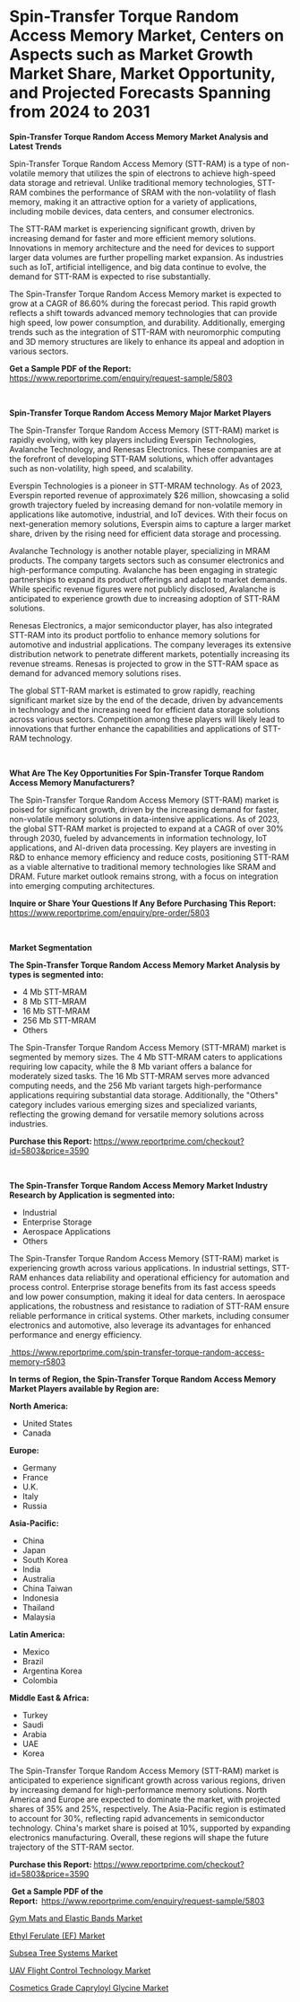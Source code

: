 <p><h1>Spin-Transfer Torque Random Access Memory Market, Centers on Aspects such as Market Growth Market Share, Market Opportunity, and Projected Forecasts Spanning from 2024 to 2031</h1></p><p><strong>Spin-Transfer Torque Random Access Memory Market Analysis and Latest Trends</strong></p>
<p><p>Spin-Transfer Torque Random Access Memory (STT-RAM) is a type of non-volatile memory that utilizes the spin of electrons to achieve high-speed data storage and retrieval. Unlike traditional memory technologies, STT-RAM combines the performance of SRAM with the non-volatility of flash memory, making it an attractive option for a variety of applications, including mobile devices, data centers, and consumer electronics.</p><p>The STT-RAM market is experiencing significant growth, driven by increasing demand for faster and more efficient memory solutions. Innovations in memory architecture and the need for devices to support larger data volumes are further propelling market expansion. As industries such as IoT, artificial intelligence, and big data continue to evolve, the demand for STT-RAM is expected to rise substantially.</p><p>The Spin-Transfer Torque Random Access Memory market is expected to grow at a CAGR of 86.60% during the forecast period. This rapid growth reflects a shift towards advanced memory technologies that can provide high speed, low power consumption, and durability. Additionally, emerging trends such as the integration of STT-RAM with neuromorphic computing and 3D memory structures are likely to enhance its appeal and adoption in various sectors.</p></p>
<p><strong>Get a Sample PDF of the Report:&nbsp;</strong> <a href="https://www.reportprime.com/enquiry/request-sample/5803?utm_campaign=1480&utm_medium=2&utm_source=Github&utm_content=ia&utm_term=18102024&utm_id=spin-transfer-torque-random-access-memory">https://www.reportprime.com/enquiry/request-sample/5803</a></p>
<p>&nbsp;</p>
<p><strong>Spin-Transfer Torque Random Access Memory Major Market Players</strong></p>
<p><p>The Spin-Transfer Torque Random Access Memory (STT-RAM) market is rapidly evolving, with key players including Everspin Technologies, Avalanche Technology, and Renesas Electronics. These companies are at the forefront of developing STT-RAM solutions, which offer advantages such as non-volatility, high speed, and scalability.</p><p>Everspin Technologies is a pioneer in STT-MRAM technology. As of 2023, Everspin reported revenue of approximately $26 million, showcasing a solid growth trajectory fueled by increasing demand for non-volatile memory in applications like automotive, industrial, and IoT devices. With their focus on next-generation memory solutions, Everspin aims to capture a larger market share, driven by the rising need for efficient data storage and processing.</p><p>Avalanche Technology is another notable player, specializing in MRAM products. The company targets sectors such as consumer electronics and high-performance computing. Avalanche has been engaging in strategic partnerships to expand its product offerings and adapt to market demands. While specific revenue figures were not publicly disclosed, Avalanche is anticipated to experience growth due to increasing adoption of STT-RAM solutions.</p><p>Renesas Electronics, a major semiconductor player, has also integrated STT-RAM into its product portfolio to enhance memory solutions for automotive and industrial applications. The company leverages its extensive distribution network to penetrate different markets, potentially increasing its revenue streams. Renesas is projected to grow in the STT-RAM space as demand for advanced memory solutions rises.</p><p>The global STT-RAM market is estimated to grow rapidly, reaching significant market size by the end of the decade, driven by advancements in technology and the increasing need for efficient data storage solutions across various sectors. Competition among these players will likely lead to innovations that further enhance the capabilities and applications of STT-RAM technology.</p></p>
<p>&nbsp;</p>
<p><strong>What Are The Key Opportunities For Spin-Transfer Torque Random Access Memory Manufacturers?</strong></p>
<p><p>The Spin-Transfer Torque Random Access Memory (STT-RAM) market is poised for significant growth, driven by the increasing demand for faster, non-volatile memory solutions in data-intensive applications. As of 2023, the global STT-RAM market is projected to expand at a CAGR of over 30% through 2030, fueled by advancements in information technology, IoT applications, and AI-driven data processing. Key players are investing in R&D to enhance memory efficiency and reduce costs, positioning STT-RAM as a viable alternative to traditional memory technologies like SRAM and DRAM. Future market outlook remains strong, with a focus on integration into emerging computing architectures.</p></p>
<p><strong>Inquire or Share Your Questions If Any Before Purchasing This Report:</strong> <a href="https://www.reportprime.com/enquiry/pre-order/5803?utm_campaign=1480&utm_medium=2&utm_source=Github&utm_content=ia&utm_term=18102024&utm_id=spin-transfer-torque-random-access-memory">https://www.reportprime.com/enquiry/pre-order/5803</a></p>
<p>&nbsp;</p>
<p><strong>Market Segmentation</strong></p>
<p><strong>The Spin-Transfer Torque Random Access Memory Market Analysis by types is segmented into:</strong></p>
<p><ul><li>4 Mb STT-MRAM</li><li>8 Mb STT-MRAM</li><li>16 Mb STT-MRAM</li><li>256 Mb STT-MRAM</li><li>Others</li></ul></p>
<p><p>The Spin-Transfer Torque Random Access Memory (STT-MRAM) market is segmented by memory sizes. The 4 Mb STT-MRAM caters to applications requiring low capacity, while the 8 Mb variant offers a balance for moderately sized tasks. The 16 Mb STT-MRAM serves more advanced computing needs, and the 256 Mb variant targets high-performance applications requiring substantial data storage. Additionally, the "Others" category includes various emerging sizes and specialized variants, reflecting the growing demand for versatile memory solutions across industries.</p></p>
<p><strong>Purchase this Report:&nbsp;</strong><a href="https://www.reportprime.com/checkout?id=5803&price=3590&utm_campaign=1480&utm_medium=2&utm_source=Github&utm_content=ia&utm_term=18102024&utm_id=spin-transfer-torque-random-access-memory">https://www.reportprime.com/checkout?id=5803&price=3590</a></p>
<p>&nbsp;</p>
<p><strong>The Spin-Transfer Torque Random Access Memory Market Industry Research by Application is segmented into:</strong></p>
<p><ul><li>Industrial</li><li>Enterprise Storage</li><li>Aerospace Applications</li><li>Others</li></ul></p>
<p><p>The Spin-Transfer Torque Random Access Memory (STT-RAM) market is experiencing growth across various applications. In industrial settings, STT-RAM enhances data reliability and operational efficiency for automation and process control. Enterprise storage benefits from its fast access speeds and low power consumption, making it ideal for data centers. In aerospace applications, the robustness and resistance to radiation of STT-RAM ensure reliable performance in critical systems. Other markets, including consumer electronics and automotive, also leverage its advantages for enhanced performance and energy efficiency.</p></p>
<p><a href="https://www.reportprime.com/spin-transfer-torque-random-access-memory-r5803?utm_campaign=1480&utm_medium=2&utm_source=Github&utm_content=ia&utm_term=18102024&utm_id=spin-transfer-torque-random-access-memory">&nbsp;https://www.reportprime.com/spin-transfer-torque-random-access-memory-r5803</a></p>
<p><strong>In terms of Region, the Spin-Transfer Torque Random Access Memory Market Players available by Region are:</strong></p>
<p>
    <p> <strong> North America: </strong>
        <ul>
            <li>United States</li>
            <li>Canada</li>
        </ul>
        </p> 
    <p> <strong> Europe: </strong>
        <ul>
            <li>Germany</li>
            <li>France</li>
            <li>U.K.</li>
            <li>Italy</li>
            <li>Russia</li>
        </ul>
        </p> 
    <p> <strong> Asia-Pacific: </strong>
        <ul>
            <li>China</li>
            <li>Japan</li>
            <li>South Korea</li>
            <li>India</li>
            <li>Australia</li>
            <li>China Taiwan</li>
            <li>Indonesia</li>
            <li>Thailand</li>
            <li>Malaysia</li>
        </ul>
        </p> 
    <p> <strong> Latin America: </strong>
        <ul>
            <li>Mexico</li>
            <li>Brazil</li>
            <li>Argentina Korea</li>
            <li>Colombia</li>
        </ul>
        </p> 
    <p> <strong> Middle East & Africa: </strong>
        <ul>
            <li>Turkey</li>
            <li>Saudi</li>
            <li>Arabia</li>
            <li>UAE</li>
            <li>Korea</li>
        </ul>
    </p>
    </p>
<p><p>The Spin-Transfer Torque Random Access Memory (STT-RAM) market is anticipated to experience significant growth across various regions, driven by increasing demand for high-performance memory solutions. North America and Europe are expected to dominate the market, with projected shares of 35% and 25%, respectively. The Asia-Pacific region is estimated to account for 30%, reflecting rapid advancements in semiconductor technology. China's market share is poised at 10%, supported by expanding electronics manufacturing. Overall, these regions will shape the future trajectory of the STT-RAM sector.</p></p>
<p><strong>Purchase this Report: </strong><a href="https://www.reportprime.com/checkout?id=5803&price=3590&utm_campaign=1480&utm_medium=2&utm_source=Github&utm_content=ia&utm_term=18102024&utm_id=spin-transfer-torque-random-access-memory">https://www.reportprime.com/checkout?id=5803&price=3590</a></p>
<p>&nbsp;<strong>Get a Sample PDF of the Report:&nbsp;&nbsp;</strong><a href="https://www.reportprime.com/enquiry/request-sample/5803?utm_campaign=1480&utm_medium=2&utm_source=Github&utm_content=ia&utm_term=18102024&utm_id=spin-transfer-torque-random-access-memory">https://www.reportprime.com/enquiry/request-sample/5803</a></p>
<p><strong></strong></p>
<p><p><a href="https://www.linkedin.com/pulse/gym-mats-elastic-bands-market-forecast-global-trends-analysis-jjjwe?utm_campaign=1480&utm_medium=2&utm_source=Github&utm_content=ia&utm_term=18102024&utm_id=spin-transfer-torque-random-access-memory">Gym Mats and Elastic Bands Market</a></p><p><a href="https://www.linkedin.com/pulse/ethyl-ferulate-ef-market-analysis-product-segmentation-regional-zmlde?utm_campaign=1480&utm_medium=2&utm_source=Github&utm_content=ia&utm_term=18102024&utm_id=spin-transfer-torque-random-access-memory">Ethyl Ferulate (EF) Market</a></p><p><a href="https://issuu.com/reportprime-2/docs/subsea-tree-systems-market-size-203_64767801d433e6?utm_campaign=1480&utm_medium=2&utm_source=Github&utm_content=ia&utm_term=18102024&utm_id=spin-transfer-torque-random-access-memory">Subsea Tree Systems Market</a></p><p><a href="https://github.com/mahnoor2003/Market-Research-Report-List-6/blob/main/uav-flight-control-technology-market.md?utm_campaign=1480&utm_medium=2&utm_source=Github&utm_content=ia&utm_term=18102024&utm_id=spin-transfer-torque-random-access-memory">UAV Flight Control Technology Market</a></p><p><a href="https://www.linkedin.com/pulse/cosmetics-grade-capryloyl-glycine-market-size-share-growth-analysis-thtte?utm_campaign=1480&utm_medium=2&utm_source=Github&utm_content=ia&utm_term=18102024&utm_id=spin-transfer-torque-random-access-memory">Cosmetics Grade Capryloyl Glycine Market</a></p></p>
